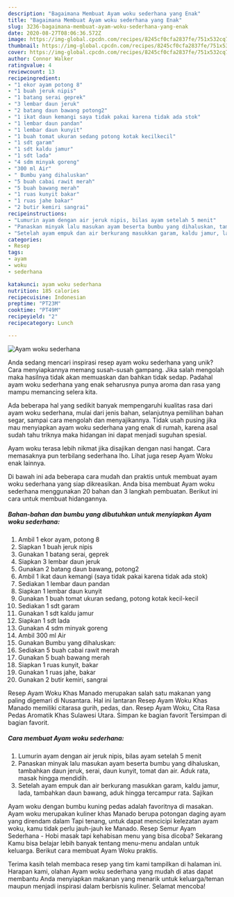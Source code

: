 ```yaml
---
description: "Bagaimana Membuat Ayam woku sederhana yang Enak"
title: "Bagaimana Membuat Ayam woku sederhana yang Enak"
slug: 3236-bagaimana-membuat-ayam-woku-sederhana-yang-enak
date: 2020-08-27T08:06:36.572Z
image: https://img-global.cpcdn.com/recipes/8245cf0cfa2837fe/751x532cq70/ayam-woku-sederhana-foto-resep-utama.jpg
thumbnail: https://img-global.cpcdn.com/recipes/8245cf0cfa2837fe/751x532cq70/ayam-woku-sederhana-foto-resep-utama.jpg
cover: https://img-global.cpcdn.com/recipes/8245cf0cfa2837fe/751x532cq70/ayam-woku-sederhana-foto-resep-utama.jpg
author: Connor Walker
ratingvalue: 4
reviewcount: 13
recipeingredient:
- "1 ekor ayam potong 8"
- "1 buah jeruk nipis"
- "1 batang serai geprek"
- "3 lembar daun jeruk"
- "2 batang daun bawang potong2"
- "1 ikat daun kemangi saya tidak pakai karena tidak ada stok"
- "1 lembar daun pandan"
- "1 lembar daun kunyit"
- "1 buah tomat ukuran sedang potong kotak kecilkecil"
- "1 sdt garam"
- "1 sdt kaldu jamur"
- "1 sdt lada"
- "4 sdm minyak goreng"
- "300 ml Air"
- " Bumbu yang dihaluskan"
- "5 buah cabai rawit merah"
- "5 buah bawang merah"
- "1 ruas kunyit bakar"
- "1 ruas jahe bakar"
- "2 butir kemiri sangrai"
recipeinstructions:
- "Lumurin ayam dengan air jeruk nipis, bilas ayam setelah 5 menit"
- "Panaskan minyak lalu masukan ayam beserta bumbu yang dihaluskan, tambahkan daun jeruk, serai, daun kunyit, tomat dan air. Aduk rata, masak hingga mendidih."
- "Setelah ayam empuk dan air berkurang masukkan garam, kaldu jamur, lada, tambahkan daun bawang, aduk hingga tercampur rata. Sajikan"
categories:
- Resep
tags:
- ayam
- woku
- sederhana

katakunci: ayam woku sederhana 
nutrition: 185 calories
recipecuisine: Indonesian
preptime: "PT23M"
cooktime: "PT49M"
recipeyield: "2"
recipecategory: Lunch

---
```



![Ayam woku sederhana](https://img-global.cpcdn.com/recipes/8245cf0cfa2837fe/751x532cq70/ayam-woku-sederhana-foto-resep-utama.jpg)

Anda sedang mencari inspirasi resep ayam woku sederhana yang unik? Cara menyiapkannya memang susah-susah gampang. Jika salah mengolah maka hasilnya tidak akan memuaskan dan bahkan tidak sedap. Padahal ayam woku sederhana yang enak seharusnya punya aroma dan rasa yang mampu memancing selera kita.

Ada beberapa hal yang sedikit banyak mempengaruhi kualitas rasa dari ayam woku sederhana, mulai dari jenis bahan, selanjutnya pemilihan bahan segar, sampai cara mengolah dan menyajikannya. Tidak usah pusing jika mau menyiapkan ayam woku sederhana yang enak di rumah, karena asal sudah tahu triknya maka hidangan ini dapat menjadi suguhan spesial.

Ayam woku terasa lebih nikmat jika disajikan dengan nasi hangat. Cara memasaknya pun terbilang sederhana lho. Lihat juga resep Ayam Woku enak lainnya.


Di bawah ini ada beberapa cara mudah dan praktis untuk membuat ayam woku sederhana yang siap dikreasikan. Anda bisa membuat Ayam woku sederhana menggunakan 20 bahan dan 3 langkah pembuatan. Berikut ini cara untuk membuat hidangannya.

<!--inarticleads1-->

##### Bahan-bahan dan bumbu yang dibutuhkan untuk menyiapkan Ayam woku sederhana:

1. Ambil 1 ekor ayam, potong 8
1. Siapkan 1 buah jeruk nipis
1. Gunakan 1 batang serai, geprek
1. Siapkan 3 lembar daun jeruk
1. Gunakan 2 batang daun bawang, potong2
1. Ambil 1 ikat daun kemangi (saya tidak pakai karena tidak ada stok)
1. Sediakan 1 lembar daun pandan
1. Siapkan 1 lembar daun kunyit
1. Gunakan 1 buah tomat ukuran sedang, potong kotak kecil-kecil
1. Sediakan 1 sdt garam
1. Gunakan 1 sdt kaldu jamur
1. Siapkan 1 sdt lada
1. Gunakan 4 sdm minyak goreng
1. Ambil 300 ml Air
1. Gunakan  Bumbu yang dihaluskan:
1. Sediakan 5 buah cabai rawit merah
1. Gunakan 5 buah bawang merah
1. Siapkan 1 ruas kunyit, bakar
1. Gunakan 1 ruas jahe, bakar
1. Gunakan 2 butir kemiri, sangrai


Resep Ayam Woku Khas Manado merupakan salah satu makanan yang paling digemari di Nusantara. Hal ini lantaran Resep Ayam Woku Khas Manado memiliki citarasa gurih, pedas, dan. Resep Ayam Woku, Cita Rasa Pedas Aromatik Khas Sulawesi Utara. Simpan ke bagian favorit Tersimpan di bagian favorit. 

<!--inarticleads2-->

##### Cara membuat Ayam woku sederhana:

1. Lumurin ayam dengan air jeruk nipis, bilas ayam setelah 5 menit
1. Panaskan minyak lalu masukan ayam beserta bumbu yang dihaluskan, tambahkan daun jeruk, serai, daun kunyit, tomat dan air. Aduk rata, masak hingga mendidih.
1. Setelah ayam empuk dan air berkurang masukkan garam, kaldu jamur, lada, tambahkan daun bawang, aduk hingga tercampur rata. Sajikan


Ayam woku dengan bumbu kuning pedas adalah favoritnya di masakan. Ayam woku merupakan kuliner khas Manado berupa potongan daging ayam yang direndam dalam Tapi tenang, untuk dapat mencicipi kelezatan ayam woku, kamu tidak perlu jauh-jauh ke Manado. Resep Semur Ayam Sederhana - Hobi masak tapi kehabisan menu yang bisa dicoba? Sekarang Kamu bisa belajar lebih banyak tentang menu-menu andalan untuk keluarga. Berikut cara membuat Ayam Woku praktis. 

Terima kasih telah membaca resep yang tim kami tampilkan di halaman ini. Harapan kami, olahan Ayam woku sederhana yang mudah di atas dapat membantu Anda menyiapkan makanan yang menarik untuk keluarga/teman maupun menjadi inspirasi dalam berbisnis kuliner. Selamat mencoba!
